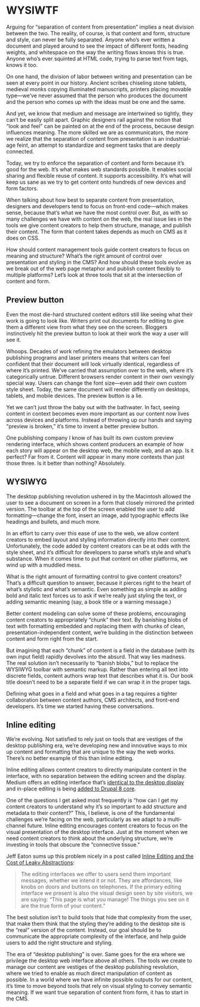 # WYSIWTF

Arguing for “separation of content from presentation” implies a neat division between the two. The reality, of course, is that content and form, structure and style, can never be fully separated. Anyone who’s ever written a document and played around to see the impact of different fonts, heading weights, and whitespace on the way the writing flows knows this is true. Anyone who’s ever squinted at HTML code, trying to parse text from tags, knows it too.

On one hand, the division of labor between writing and presentation can be seen at every point in our history. Ancient scribes chiseling stone tablets, medieval monks copying illuminated manuscripts, printers placing movable type—we’ve never assumed that the person who produces the document and the person who comes up with the ideas must be one and the same.

And yet, we know that medium and message are intertwined so tightly, they can’t be easily split apart. Graphic designers rail against the notion that “look and feel” can be painted on at the end of the process, because design influences meaning. The more skilled we are as communicators, the more we realize that the separation of content from presentation is an industrial-age feint, an attempt to standardize and segment tasks that are deeply connected.

Today, we try to enforce the separation of content and form because it’s good for the web. It’s what makes web standards possible. It enables social sharing and flexible reuse of content. It supports accessibility. It’s what will keep us sane as we try to get content onto hundreds of new devices and form factors.

When talking about how best to separate content from presentation, designers and developers tend to focus on front-end code—which makes sense, because that’s what we have the most control over. But, as with so many challenges we have with content on the web, the real issue lies in the tools we give content creators to help them structure, manage, and publish their content. The form that content takes depends as much on CMS as it does on CSS.

How should content management tools guide content creators to focus on meaning and structure? What’s the right amount of control over presentation and styling in the CMS? And how should these tools evolve as we break out of the web page metaphor and publish content flexibly to multiple platforms? Let’s look at three tools that sit at the intersection of content and form.

## Preview button

Even the most die-hard structured content editors still like seeing what their work is going to look like. Writers print out documents for editing to give them a different view from what they see on the screen. Bloggers instinctively hit the preview button to look at their work the way a user will see it.

Whoops. Decades of work refining the emulators between desktop publishing programs and laser printers means that writers can feel confident that their document will look virtually identical, regardless of where it’s printed. We’ve carried that assumption over to the web, where it’s categorically untrue. Different browsers render content in their own vexingly special way. Users can change the font size—even add their own custom style sheet. Today, the same document will render differently on desktops, tablets, and mobile devices. The preview button is a lie.

Yet we can’t just throw the baby out with the bathwater. In fact, seeing content in context becomes even more important as our content now lives across devices and platforms. Instead of throwing up our hands and saying “preview is broken,” it’s time to invent a better preview button.

One publishing company I know of has built its own custom preview rendering interface, which shows content producers an example of how each story will appear on the desktop web, the mobile web, and an app. Is it perfect? Far from it. Content will appear in many more contexts than just those three. Is it better than nothing? Absolutely.

## WYSIWYG

The desktop publishing revolution ushered in by the Macintosh allowed the user to see a document on screen in a form that closely mirrored the printed version. The toolbar at the top of the screen enabled the user to add formatting—change the font, insert an image, add typographic effects like headings and bullets, and much more.

In an effort to carry over this ease of use to the web, we allow content creators to embed layout and styling information directly into their content. Unfortunately, the code added by content creators can be at odds with the style sheet, and it’s difficult for developers to parse what’s style and what’s substance. When it comes time to put that content on other platforms, we wind up with a muddled mess.

What is the right amount of formatting control to give content creators? That’s a difficult question to answer, because it pierces right to the heart of what’s stylistic and what’s semantic. Even something as simple as adding bold and italic text forces us to ask if we’re really just styling the text, or adding semantic meaning (say, a book title or a warning message.)

Better content modeling can solve some of these problems, encouraging content creators to appropriately “chunk” their text. By banishing blobs of text with formatting embedded and replacing them with chunks of clean, presentation-independent content, we’re building in the distinction between content and form right from the start.

But imagining that each “chunk” of content is a field in the database (with its own input field) rapidly devolves into the absurd. That way lies madness. The real solution isn’t necessarily to “banish blobs,” but to replace the WYSIWYG toolbar with semantic markup. Rather than entering all text into discrete fields, content authors wrap text that describes what it is. Our book title doesn’t need to be a separate field if we can wrap it in the proper tags.

Defining what goes in a field and what goes in a tag requires a tighter collaboration between content authors, CMS architects, and front-end developers. It’s time we started having these conversations.

## Inline editing

We’re evolving. Not satisfied to rely just on tools that are vestiges of the desktop publishing era, we’re developing new and innovative ways to mix up content and formatting that are unique to the way the web works. There’s no better example of this than inline editing.

Inline editing allows content creators to directly manipulate content in the interface, with no separation between the editing screen and the display. Medium offers an editing interface that’s [identical to the desktop display](https://medium.com/about/df8eac9f4a5e) and in-place editing is being [added to Drupal 8 core](http://drupal.org/project/spark).

One of the questions I get asked most frequently is “how can I get my content creators to understand why it’s so important to add structure and metadata to their content?” This, I believe, is one of the fundamental challenges we’re facing on the web, particularly as we adapt to a multi-channel future. Inline editing encourages content creators to focus on the visual presentation of the desktop interface. Just at the moment when we need content creators to think about the underlying structure, we’re investing in tools that obscure the “connective tissue.”

Jeff Eaton sums up this problem nicely in a post called [Inline Editing and the Cost of Leaky Abstractions](https://www.lullabot.com/articles/inline-editing-and-cost-leaky-abstractions):

> The editing interfaces we offer to users send them important messages, whether we intend it or not. They are affordances, like knobs on doors and buttons on telephones. If the primary editing interface we present is also the visual design seen by site visitors, we are saying: “This page is what you manage! The things you see on it are the true form of your content.”

The best solution isn’t to build tools that hide that complexity from the user, that make them think that the styling they’re adding to the desktop site is the “real” version of the content. Instead, our goal should be to communicate the appropriate complexity of the interface, and help guide users to add the right structure and styling.

The era of “desktop publishing” is over. Same goes for the era where we privilege the desktop web interface above all others. The tools we create to manage our content are vestiges of the desktop publishing revolution, where we tried to enable as much direct manipulation of content as possible. In a world where we have infinite possible outputs for our content, it’s time to move beyond tools that rely on visual styling to convey semantic meaning. If we want true separation of content from form, it has to start in the CMS.
